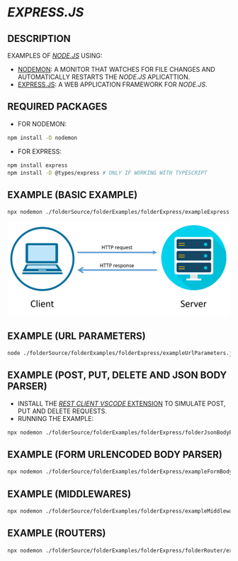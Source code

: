 # _EXPRESS.JS_

## DESCRIPTION

EXAMPLES OF [_NODE.JS_](https://nodejs.org) USING:

* [NODEMON](https://nodemon.io): A MONITOR THAT WATCHES FOR FILE CHANGES AND AUTOMATICALLY RESTARTS THE _NODE.JS_ APLICATTION.
* [EXPRESS.JS](https://expressjs.com): A WEB APPLICATION FRAMEWORK FOR _NODE.JS_.

## REQUIRED PACKAGES
  
* FOR NODEMON:

```bash
npm install -D nodemon
```

* FOR EXPRESS:

```bash
npm install express
npm install -D @types/express # ONLY IF WORKING WITH TYPESCRIPT
```

## EXAMPLE (BASIC EXAMPLE)

```bash
npx nodemon ./folderSource/folderExamples/folderExpress/exampleExpress.js
```

![REQUEST AND RESPONSE IMAGE](./fileRequestAndResponseImage.png)

## EXAMPLE (URL PARAMETERS)

```bash
node ./folderSource/folderExamples/folderExpress/exampleUrlParameters.js
```

## EXAMPLE (POST, PUT, DELETE AND JSON BODY PARSER)

* INSTALL THE [_REST CLIENT_ _VSCODE_ EXTENSION](https://marketplace.visualstudio.com/items?itemName=humao.rest-client) TO SIMULATE POST, PUT AND DELETE REQUESTS.
* RUNNING THE EXAMPLE:
  
```bash
npx nodemon ./folderSource/folderExamples/folderExpress/folderJsonBodyParser/exampleJsonBodyParser.js
```

## EXAMPLE (FORM URLENCODED BODY PARSER)

```bash
npx nodemon ./folderSource/folderExamples/folderExpress/exampleFormBodyParser.js
```

## EXAMPLE (MIDDLEWARES)

```bash
npx nodemon ./folderSource/folderExamples/folderExpress/exampleMiddlewares.js
```

## EXAMPLE (ROUTERS)

```bash
npx nodemon ./folderSource/folderExamples/folderExpress/folderRouter/exampleRouter.js
```

